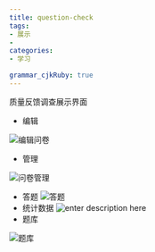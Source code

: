 ```yaml
---
title: question-check
tags: 
- 展示
- 
categories: 
- 学习

grammar_cjkRuby: true
---
```

质量反馈调查展示界面
<!--more-->

 - 编辑

![编辑问卷][1]

 - 管理

![问卷管理][2]

 - 答题
 ![答题][3]
 - 统计数据
![enter description here][4]
 - 题库

![题库][5]


  [1]: https://ooo.0o0.ooo/2017/04/04/58e32b69424e5.jpg "编辑问卷"
  [2]: https://ooo.0o0.ooo/2017/04/04/58e32b8f297d9.jpg "问卷管理"
  [3]: https://ooo.0o0.ooo/2017/04/04/58e32bfe08f31.jpg "问卷调查"
  [4]: https://ooo.0o0.ooo/2017/04/04/58e32c1f911b8.jpg "统计数据"
  [5]: https://ooo.0o0.ooo/2017/04/04/58e32c32be3ba.jpg "题库"